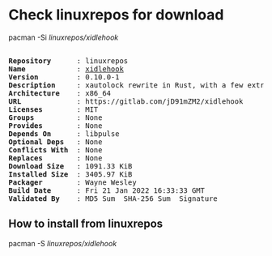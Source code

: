 # Check linuxrepos for download

pacman -Si *linuxrepos/xidlehook*

<div class="highlight"><pre class="highlight"><text>
<b>Repository</b>      : linuxrepos
<b>Name</b>            : <a href="../../x86_64/xidlehook-0.10.0-1-x86_64.pkg.tar.zst">xidlehook</a>
<b>Version</b>         : 0.10.0-1
<b>Description</b>     : xautolock rewrite in Rust, with a few extra features
<b>Architecture</b>    : x86_64
<b>URL</b>             : https://gitlab.com/jD91mZM2/xidlehook
<b>Licenses</b>        : MIT
<b>Groups</b>          : None
<b>Provides</b>        : None
<b>Depends On</b>      : libpulse
<b>Optional Deps</b>   : None
<b>Conflicts With</b>  : None
<b>Replaces</b>        : None
<b>Download Size</b>   : 1091.33 KiB
<b>Installed Size</b>  : 3405.97 KiB
<b>Packager</b>        : Wayne Wesley <wayne6324@gmail.com>
<b>Build Date</b>      : Fri 21 Jan 2022 16:33:33 GMT
<b>Validated By</b>    : MD5 Sum  SHA-256 Sum  Signature
</text></pre></div>

## How to install from linuxrepos

pacman -S *linuxrepos/xidlehook*
